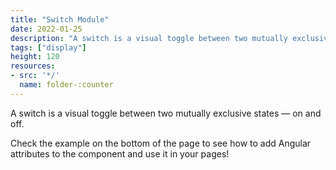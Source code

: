 ```yaml
---
title: "Switch Module"
date: 2022-01-25
description: "A switch is a visual toggle between two mutually exclusive states — on and off."
tags: ["display"]
height: 120
resources:
- src: '*/'
  name: folder-:counter
---
```


A switch is a visual toggle between two mutually exclusive states — on and off.

Check the example on the bottom of the page to see how to add Angular attributes to the component and use it in your pages!
